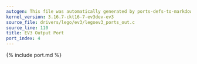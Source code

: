 ```yaml
---
autogen: This file was automatically generated by ports-defs-to-markdown.py
kernel_version: 3.16.7-ckt16-7-ev3dev-ev3
source_file: drivers/lego/ev3/legoev3_ports_out.c
source_line: 110
title: EV3 Output Port
port_index: 4
---
```


{% include port.md %}
